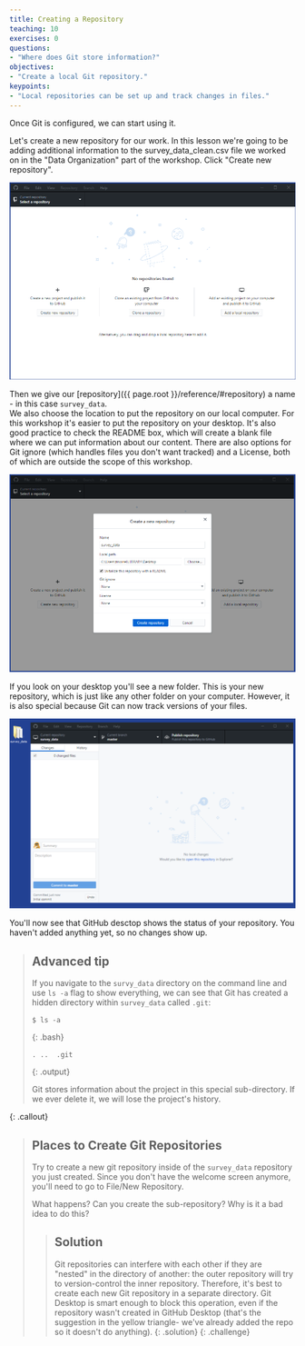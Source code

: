 ```yaml
---
title: Creating a Repository
teaching: 10
exercises: 0
questions:
- "Where does Git store information?"
objectives:
- "Create a local Git repository."
keypoints:
- "Local repositories can be set up and track changes in files."
---
```


Once Git is configured,
we can start using it.

Let's create a new repository for our work.  In this lesson we're going to be adding additional information
to the survey_data_clean.csv file we worked on in the "Data Organization" part of the workshop. Click 
"Create new repository".  

![welcome](../fig/GitDesktop4.PNG)

Then we give our [repository]({{ page.root }}/reference/#repository) a name - in this case `survey_data`.  
We also choose the location to put the repository on our local computer.  For this workshop it's easier to
put the repository on your desktop.  It's also good practice to check the README box, which will create a blank
file where we can put information about our content.  There are also options for Git ignore (which handles files
you don't want tracked) and a License, both of which are outside the scope of this workshop.  

![welcome](../fig/GitDesktop6.PNG)

If you look on your desktop you'll see a new folder.  This is your new repository, which is just like any other
folder on your computer.  However, it is also special because Git can now track versions of your files.

![welcome](../fig/GitDesktop7.PNG)


You'll now see that GitHub desctop shows the status of your repository.  You haven't added anything yet,
so no changes show up.

> ## Advanced tip
> If you navigate to the `survy_data` directory on the command line
> and use `ls -a` flag to show everything,
> we can see that Git has created a hidden directory within `survey_data` called `.git`:
> 
> ~~~
> $ ls -a
> ~~~
> {: .bash}
> 
> ~~~
> .	..	.git
> ~~~
> {: .output}
>
> Git stores information about the project in this special sub-directory.
> If we ever delete it,
> we will lose the project's history.
>
{: .callout}

> ## Places to Create Git Repositories
>
> Try to create a new git repository inside of the `survey_data` repository you just created.
> Since you don't have the welcome screen anymore, you'll need to go to File/New Repository.
>
> What happens?  Can you create the sub-repository? Why is it a bad idea to do this? 
>
> > ## Solution
> >
> > Git repositories can interfere with each other if they are "nested" in the
> > directory of another: the outer repository will try to version-control 
> > the inner repository. Therefore, it's best to create each new Git
> > repository in a separate directory. Git Desktop is smart enough to block this operation, 
> > even if the repository wasn't created in GitHub Desktop (that's the suggestion in the yellow triangle-
> > we've already added the repo so it doesn't do anything).
> {: .solution}
{: .challenge}
